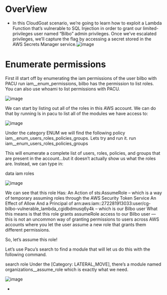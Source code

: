# OverView 
- In this CloudGoat scenario, we’re going to learn how to exploit a Lambda Function that’s vulnerable to SQL Injection in order to grant our limited-privileges user named “Bilbo” admin privileges. Once we’ve escalated privileges, we’ll capture the flag by accessing a secret stored in the AWS Secrets Manager service.![image](https://github.com/user-attachments/assets/fae54973-ac7e-454c-91ef-eb37d7c66c5a)

# Enumerate permissions

First ill start off by enumerating the iam permissions of the user bilbo with PACU run iam__enum_permissions, bilbo has the permission to list roles. You can also use whoami to list permissions with PACU.

![image](https://github.com/user-attachments/assets/2d235191-003d-4753-9e7d-d731dd9d4d07)

We can start by listing out all of the roles in this AWS account. We can do that by running ls in pacu to list all of the modules we have access to:


![image](https://github.com/user-attachments/assets/31c2842a-85c4-4425-bb8c-7e924b1d9d68)

Under the category ENUM we will find the following policy iam__enum_users_roles_policies_groups. Lets try and run it.  run iam__enum_users_roles_policies_groups

This will enumerate a complete list of users, roles, policies, and groups that are present in the account…but it doesn’t actually show us what the roles are. Instead, we can type in:

data iam roles

![image](https://github.com/user-attachments/assets/c22920fd-5b73-45ee-89de-3323c9c7e532)


We can see that this role Has: An Action of sts:AssumeRole – which is a way of temporary assuming roles through the AWS Security Token Service
An Effect of Allow
And a Principal of arn:aws:iam::272281913033:user/cg-bilbo-vulnerable_lambda_cgidbdmusq6y4k – which is our Bilbo user
What this means is that this role grants assumeRole access to our Bilbo user — this is not an uncommon way of granting permissions to users across AWS accounts where you let the user assume a new role that grants them different permissions.

So, let’s assume this role!

Let’s use Pacu’s search to find a module that will let us do this with the following command.

search role  Under the [Category: LATERAL_MOVE], there’s a module named organizations__assume_role which is exactly what we need.

![image](https://github.com/user-attachments/assets/6dd94040-9281-4bf7-8202-51b8beb47e4c)






















- 








  










